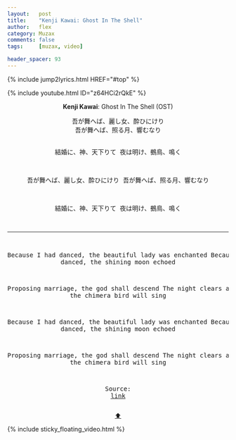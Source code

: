 ```yaml
---
layout:   post
title:    "Kenji Kawai: Ghost In The Shell"
author:   flex
category: Muzax
comments: false
tags:     [muzax, video]

header_spacer: 93
---
```


<div class="shadow" style="position: absolute; left: 0px; top: 0px; width: 100%; z-index: -1; background-image: url(https://static0.srcdn.com/wordpress/wp-content/uploads/2017/03/Ghost-in-the-Shell-2-Innocence-Batou-Major.jpeg); height: 100%; background-position: center; background-repeat: no-repeat; background-size: cover;"></div>

{% include jump2lyrics.html HREF="#top" %}

{% include youtube.html ID="z64HCi2rQkE" %}

<a id="top"></a>
<div id="lyrics"><div class="lyricsheader" style=""><p><center><b>Kenji Kawai</b>: Ghost In The Shell (OST)</center></p></div>

<center><pre>
吾が舞へば、麗し女、酔ひにけり
吾が舞へば、照る月、響むなり

結婚に、神、天下りて
夜は明け、鵺鳥、鳴く

吾が舞へば、麗し女、酔ひにけり
吾が舞へば、照る月、響むなり

結婚に、神、天下りて
夜は明け、鵺鳥、鳴く

---

Because I had danced, the beautiful lady was enchanted
Because I had danced, the shining moon echoed

Proposing marriage, the god shall descend
The night clears away and the chimera bird will sing

Because I had danced, the beautiful lady was enchanted
Because I had danced, the shining moon echoed

Proposing marriage, the god shall descend
The night clears away and the chimera bird will sing

Source: <a href="http://lyrics.wikia.com/wiki/%E5%B7%9D%E4%BA%95%E6%86%B2%E6%AC%A1_%28Kenji_Kawai%29:%E8%AC%A1%E2%85%A1_-Ghost_City-">link</a>
</pre>
<a href="#top">⬆</a></center></div>

<div class="sticky_floating_video"></div>
{% include sticky_floating_video.html %}